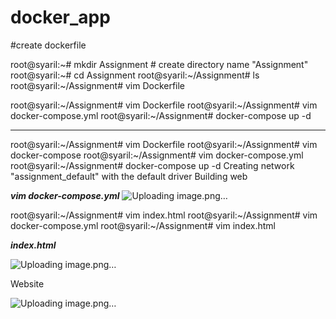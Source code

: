 # docker_app
#create dockerfile

root@syaril:~# mkdir Assignment # create directory name "Assignment"
root@syaril:~# cd Assignment
root@syaril:~/Assignment# ls
root@syaril:~/Assignment# vim Dockerfile

 

root@syaril:~/Assignment# vim Dockerfile
root@syaril:~/Assignment# vim docker-compose.yml
root@syaril:~/Assignment# docker-compose up -d

----------------------------------------------------------------------------
root@syaril:~/Assignment# vim Dockerfile
root@syaril:~/Assignment# vim docker-compose
root@syaril:~/Assignment# vim docker-compose.yml
root@syaril:~/Assignment# docker-compose up -d
Creating network "assignment_default" with the default driver
Building web



*****vim docker-compose.yml*****
 ![Uploading image.png…]()



root@syaril:~/Assignment# vim index.html
root@syaril:~/Assignment# vim docker-compose.yml
root@syaril:~/Assignment# vim index.html



*****index.html*****
 
 
![Uploading image.png…]()

Website


![Uploading image.png…]()

